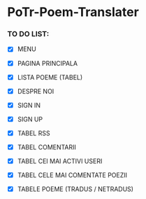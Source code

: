 # PoTr-Poem-Translater

  ### TO DO LIST:
  - [x] MENU
  - [x] PAGINA PRINCIPALA
  - [x] LISTA POEME (TABEL)
  - [x] DESPRE NOI
  - [x] SIGN IN
  - [x] SIGN UP
  - [x] TABEL RSS
  - [x] TABEL COMENTARII
  - [x] TABEL CEI MAI ACTIVI USERI
  - [x] TABEL CELE MAI COMENTATE POEZII
  - [x] TABELE POEME (TRADUS / NETRADUS)
 
  
  
